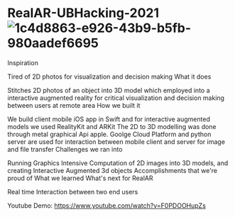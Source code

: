 # RealAR-UBHacking-2021![1c4d8863-e926-43b9-b5fb-980aadef6695](https://user-images.githubusercontent.com/72144016/140648916-8f3d6f16-61b4-42d9-ad25-ffac8be207d9.jpg)

Inspiration

Tired of 2D photos for visualization and decision making
What it does

Stitches 2D photos of an object into 3D model which employed into a interactive augmented reality for critical visualization and decision making between users at remote area
How we built it

We build client mobile iOS app in Swift and for interactive augmented models we used RealityKit and ARKit The 2D to 3D modelling was done through metal graphical Api apple. Goolge Cloud Platform and python server are used for interaction between mobile client and server for image and file transfer
Challenges we ran into

Running Graphics Intensive Computation of 2D images into 3D models, and creating Interactive Augmented 3d objects
Accomplishments that we're proud of
What we learned
What's next for RealAR

Real time Interaction between two end users


Youtube Demo:
https://www.youtube.com/watch?v=F0PDOOHupZs
